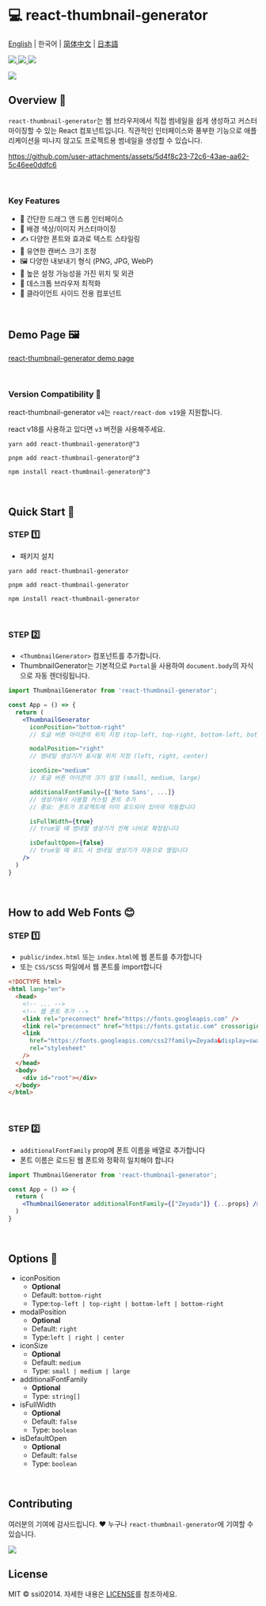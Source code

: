 # 💻 react-thumbnail-generator
[English](README.md) | 한국어 | [简体中文](README-zh_cn.md) | [日本語](README-ja_jp.md)

<a href="https://www.npmjs.com/package/react-thumbnail-generator" target="_blank">
  <img src="https://img.shields.io/npm/v/react-thumbnail-generator.svg">
</a>
<a href="https://www.npmjs.com/package/react-thumbnail-generator" target="_blank">
  <img src="https://img.shields.io/npm/dt/react-thumbnail-generator.svg">
</a>
<a href="https://bundlephobia.com/package/react-thumbnail-generator" target="_blank">
  <img src="https://img.shields.io/bundlephobia/minzip/react-thumbnail-generator/latest?style=flat-square">
</a>


<p>
  <a href="https://www.npmjs.com/package/react-thumbnail-generator" target="_blank">
    <img src="https://user-images.githubusercontent.com/64779472/219855230-d6515d16-334c-432a-8d20-fa171e17c231.png" />
  </a>
</p>

## Overview 🎨
`react-thumbnail-generator`는 웹 브라우저에서 직접 썸네일을 쉽게 생성하고 커스터마이징할 수 있는 React 컴포넌트입니다. 직관적인 인터페이스와 풍부한 기능으로 애플리케이션을 떠나지 않고도 프로젝트용 썸네일을 생성할 수 있습니다.

https://github.com/user-attachments/assets/5d4f8c23-72c6-43ae-aa62-5c46ee0ddfc6

<br />

### Key Features
- 🎯 간단한 드래그 앤 드롭 인터페이스
- 🎨 배경 색상/이미지 커스터마이징
- ✍️ 다양한 폰트와 효과로 텍스트 스타일링
- 📏 유연한 캔버스 크기 조정
- 🖼️ 다양한 내보내기 형식 (PNG, JPG, WebP)
- 🔧 높은 설정 가능성을 가진 위치 및 외관
- 📱 데스크톱 브라우저 최적화
- 📱 클라이언트 사이드 전용 컴포넌트

<br />

## Demo Page 🖼️
[react-thumbnail-generator demo page](https://ssi02014.github.io/react-thumbnail-generator/?path=/story/components-thumbnailgenerator--default)

<br />

### Version Compatibility 🔄
react-thumbnail-generator `v4`는 `react/react-dom v19`을 지원합니다.

react v18를 사용하고 있다면 `v3` 버전을 사용해주세요.

```shell
yarn add react-thumbnail-generator@^3
```
```shell
pnpm add react-thumbnail-generator@^3
```
```shell
npm install react-thumbnail-generator@^3
```


<br />

## Quick Start 🚀
### STEP 1️⃣
- 패키지 설치
```shell
yarn add react-thumbnail-generator
```
```shell
pnpm add react-thumbnail-generator
```

```shell
npm install react-thumbnail-generator
```

<br />

### STEP 2️⃣
- `<ThumbnailGenerator>` 컴포넌트를 추가합니다.
- ThumbnailGenerator는 기본적으로 `Portal`을 사용하여 `document.body`의 자식으로 자동 렌더링됩니다.

```jsx
import ThumbnailGenerator from 'react-thumbnail-generator';

const App = () => {
  return (
    <ThumbnailGenerator
      iconPosition="bottom-right"
      // 토글 버튼 아이콘의 위치 지정 (top-left, top-right, bottom-left, bottom-right)

      modalPosition="right"
      // 썸네일 생성기가 표시될 위치 지정 (left, right, center)

      iconSize="medium" 
      // 토글 버튼 아이콘의 크기 설정 (small, medium, large)

      additionalFontFamily={['Noto Sans', ...]}
      // 생성기에서 사용할 커스텀 폰트 추가
      // 중요: 폰트가 프로젝트에 이미 로드되어 있어야 작동합니다

      isFullWidth={true}
      // true일 때 썸네일 생성기가 전체 너비로 확장됩니다

      isDefaultOpen={false}
      // true일 때 로드 시 썸네일 생성기가 자동으로 열립니다
    />
  )
}
```

<br />

## How to add Web Fonts 😊
### STEP 1️⃣
- `public/index.html` 또는 `index.html`에 웹 폰트를 추가합니다
- 또는 `CSS/SCSS` 파일에서 웹 폰트를 import합니다

```html
<!DOCTYPE html>
<html lang="en">
  <head>
    <!-- ... -->
    <!-- 웹 폰트 추가 -->
    <link rel="preconnect" href="https://fonts.googleapis.com" />
    <link rel="preconnect" href="https://fonts.gstatic.com" crossorigin />
    <link
      href="https://fonts.googleapis.com/css2?family=Zeyada&display=swap"
      rel="stylesheet"
    />
  </head>
  <body>
    <div id="root"></div>
  </body>
</html>
```

<br />

### STEP 2️⃣
- `additionalFontFamily` prop에 폰트 이름을 배열로 추가합니다
- 폰트 이름은 로드된 웹 폰트와 정확히 일치해야 합니다

```jsx
import ThumbnailGenerator from 'react-thumbnail-generator';

const App = () => {
  return (
    <ThumbnailGenerator additionalFontFamily={["Zeyada"]} {...props} />
  )
}
```

<br />

## Options 📄
- iconPosition
  - **Optional**
  - Default: `bottom-right`
  - Type:`top-left | top-right | bottom-left | bottom-right`
- modalPosition
  - **Optional**
  - Default: `right`
  - Type:`left | right | center`
- iconSize
  - **Optional**
  - Default: `medium`
  - Type: `small | medium | large`
- additionalFontFamily
  - **Optional**
  - Type: `string[]`
- isFullWidth
  - **Optional**
  - Default: `false`
  - Type: `boolean`
- isDefaultOpen
  - **Optional**
  - Default: `false`
  - Type: `boolean`

<br />

## Contributing

여러분의 기여에 감사드립니다. ❤️ 누구나 `react-thumbnail-generator`에 기여할 수 있습니다.

<a href="https://github.com/ssi02014/react-thumbnail-generator/graphs/contributors">
  <img src="https://contrib.rocks/image?repo=ssi02014/react-thumbnail-generator">
</a>

<br />

## License
MIT © ssi02014. 자세한 내용은 [LICENSE](./LICENSE)를 참조하세요.
